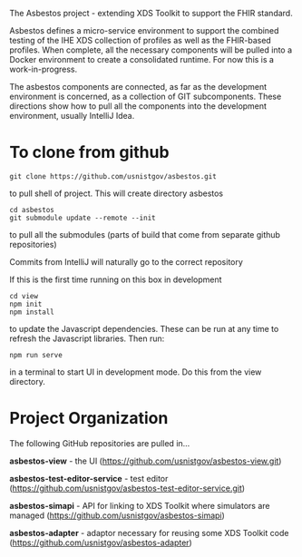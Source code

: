 The Asbestos project - extending XDS Toolkit to support the FHIR standard.

Asbestos defines a micro-service environment to support the combined testing of the IHE XDS collection of 
profiles as well as the FHIR-based profiles. When complete, all the necessary components will be pulled into a Docker
environment to create a consolidated runtime. For now this is a work-in-progress.

The asbestos components are connected, as far as the development environment is concerned, as a collection of GIT
subcomponents.  These directions show how to pull all the components into the development environment, usually IntelliJ Idea.

# To clone from github

    git clone https://github.com/usnistgov/asbestos.git 

to pull shell of project. This will create directory asbestos

    cd asbestos
    git submodule update --remote --init
    
to pull all the submodules (parts of build that come from separate github repositories)

Commits from IntelliJ will naturally go to the correct repository

If this is the first time running on this box in development

    cd view
    npm init
    npm install

to update the Javascript dependencies. These can be run at any time to refresh the Javascript libraries. Then run:

    npm run serve
    
in a terminal to start UI in development mode. Do this from the view directory.

# Project Organization

The following GitHub repositories are pulled in...

**asbestos-view** - the UI (https://github.com/usnistgov/asbestos-view.git) 

**asbestos-test-editor-service** -  test editor (https://github.com/usnistgov/asbestos-test-editor-service.git)

**asbestos-simapi** - API for linking to XDS Toolkit where simulators are managed (https://github.com/usnistgov/asbestos-simapi)

**asbestos-adapter** - adaptor necessary for reusing some XDS Toolkit code (https://github.com/usnistgov/asbestos-adapter)



